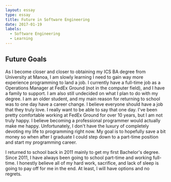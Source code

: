 ```yaml
---
layout: essay
type: essay
title: Future in Software Engineering
date: 2017-01-19
labels:
  - Software Engineering
  - Learning
---
```


## Future Goals

As I become closer and closer to obtaining my ICS BA degree from University at Manoa, I am slowly learning I need to gain way more experience programming to land a job.  I currently have a full-time job as a Operations Manager at FedEx Ground (not in the computer field), and I have a family to support.  I am also still undecided on what I plan to do with my degree.  I am an older student, and my main reason for returning to school was to one day have a career change.  I believe everyone should have a job that they truly love.  I really want to be able to say that one day.  I've been pretty comfortable working at FedEx Ground for over 10 years, but I am not truly happy.  I believe becoming a professional programmer would actually make me happy.  Unfortunately, I don't have the luxury of completely devoting my life to programming right now.  My goal is to hopefully save a bit money so when after I graduate I could step down to a part-time position and start my programming career.  

I returned to school back in 2011 mainly to get my first Bachelor's degree.  Since 2011, I have always been going to school part-time and working full-time.  I honestly believe all of my hard work, sacrifice, and lack of sleep is going to pay off for me in the end.  At least, I will have options and no regrets.
